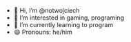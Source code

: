 - 👋 Hi, I’m @notwojciech
- 👀 I’m interested in gaming, programing
- 🌱 I’m currently learning to program
- 😄 Pronouns: he/him

<!---
notwojciech/notwojciech is a ✨ special ✨ repository because its `README.md` (this file) appears on your GitHub profile.
You can click the Preview link to take a look at your changes.
--->
